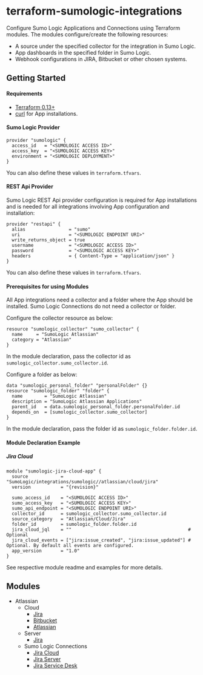 # terraform-sumologic-integrations

Configure Sumo Logic Applications and Connections using Terraform modules.
The modules configure/create the following resources:
- A source under the specified collector for the integration in Sumo Logic.
- App dashboards in the specified folder in Sumo Logic.
- Webhook configurations in JIRA, Bitbucket or other chosen systems.

## Getting Started

#### Requirements

* [Terraform 0.13+](https://www.terraform.io/downloads.html)
* [curl](https://curl.haxx.se/download.html) for App installations.

#### Sumo Logic Provider

```shell
provider "sumologic" {
  access_id   = "<SUMOLOGIC ACCESS ID>"
  access_key  = "<SUMOLOGIC ACCESS KEY>"
  environment = "<SUMOLOGIC DEPLOYMENT>"
}
```
You can also define these values in `terraform.tfvars`.

#### REST Api Provider

Sumo Logic REST Api provider configuration is required for App installations and is needed for all integrations involving App configuration and installation:

```shell
provider "restapi" {
  alias                = "sumo"
  uri                  = "<SUMOLOGIC ENDPOINT URI>"
  write_returns_object = true
  username             = "<SUMOLOGIC ACCESS ID>"
  password             = "<SUMOLOGIC ACCESS KEY>"
  headers              = { Content-Type = "application/json" }
}
```
You can also define these values in `terraform.tfvars`.

#### Prerequisites for using Modules

All App integrations need a collector and a folder where the App should be installed.
Sumo Logic Connections do not need a collector or folder.

Configure the collector resource as below:

```shell
resource "sumologic_collector" "sumo_collector" {
  name     = "SumoLogic Atlassian"
  category = "Atlassian"
}
```

In the module declaration, pass the collector id as `sumologic_collector.sumo_collector.id`.

Configure a folder as below:

```shell
data "sumologic_personal_folder" "personalFolder" {}
resource "sumologic_folder" "folder" {
  name        = "SumoLogic Atlassian"
  description = "SumoLogic Atlassian Applications"
  parent_id   = data.sumologic_personal_folder.personalFolder.id
  depends_on  = [sumologic_collector.sumo_collector]
}
```

In the module declaration, pass the folder id as `sumologic_folder.folder.id`.

#### Module Declaration Example

##### Jira Cloud

```shell
module "sumologic-jira-cloud-app" {
  source            = "SumoLogic/integrations/sumologic//atlassian/cloud/jira"
  version           = "{revision}"

  sumo_access_id    = "<SUMOLOGIC ACCESS ID>"
  sumo_access_key   = "<SUMOLOGIC ACCESS KEY>"
  sumo_api_endpoint = "<SUMOLOGIC ENDPOINT URI>"
  collector_id      = sumologic_collector.sumo_collector.id
  source_category   = "Atlassian/Cloud/Jira"
  folder_id         = sumologic_folder.folder.id
  jira_cloud_jql    = ""                                           # Optional
  jira_cloud_events = ["jira:issue_created", "jira:issue_updated"] # Optional. By default all events are configured.
  app_version       = "1.0"
}
```

See respective module readme and examples for more details.

## Modules

- Atlassian
  - Cloud
      - [Jira](https://github.com/SumoLogic/terraform-sumologic-integrations/tree/master/atlassian/cloud/jira)
      - [Bitbucket](https://github.com/SumoLogic/terraform-sumologic-integrations/tree/master/atlassian/cloud/bitbucket)
      - [Atlassian](https://github.com/SumoLogic/terraform-sumologic-integrations/tree/master/atlassian/cloud/atlassian/)
  - Server
      - [Jira](https://github.com/SumoLogic/terraform-sumologic-integrations/tree/master/atlassian/server/jira)
  - Sumo Logic Connections
      - [Jira Cloud](https://github.com/SumoLogic/terraform-sumologic-integrations/tree/master/atlassian/webhooks/sumologic_jira_cloud)
      - [Jira Server](https://github.com/SumoLogic/terraform-sumologic-integrations/tree/master/atlassian/webhooks/sumologic_jira_server)
      - [Jira Service Desk](https://github.com/SumoLogic/terraform-sumologic-integrations/tree/master/atlassian/webhooks/sumologic_jira_service_desk)